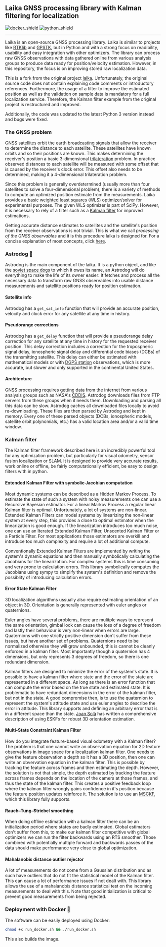 ## Laika GNSS processing library with Kalman filtering for localization


![docker_shield](https://img.shields.io/badge/Docker-19.03.8-blue)
![python_shield](https://img.shields.io/badge/Python-3.8.2-yellow)


---


Laika is an open-source GNSS processing library.
Laika is similar to projects like [RTKlib](https://github.com/tomojitakasu/RTKLIB) and [GPSTK](https://github.com/SGL-UT/GPSTk),
but in Python and with a strong focus on readibility, usability and easy integration with other optimizers.
The library can process raw GNSS observations with data gathered online from various analysis groups to produce data ready for position/velocity estimation.
However, in this repository, the focus is on improving stored raw localization data.

This is a fork from the original project [laika](https://github.com/commaai/laika).
Unfortunately, the original source code does not contain explaining code comments or introductory references.
Furthermore, the usage of a filter to improve the estimated position as well as the validation on sample data is mandatory for a full localization service.
Therefore, the Kalman filter example from the original project is restructured and improved.

Additionally, the code was updated to the latest Python 3 version instead and bugs were fixed.

### The GNSS problem
GNSS satellites orbit the earth broadcasting signals that allow the receiver to determine the distance to each satellite.
These satellites have known orbits and so their positions are known.
This makes determining the receiver's position a basic 3-dimensional [trilateration](https://en.wikipedia.org/wiki/Trilateration) problem.
In practice observed distances to each satellite will be measured with some offset that is caused by the receiver's clock error.
This offset also needs to be determined, making it a 4-dimensional trilateration problem.

Since this problem is generally overdetermined (usually more than four satellites to solve a four-dimensional problem),
there is a variety of methods to compute an optimized position estimate from the measurements.
Laika provides a basic [weighted least squares](https://en.wikipedia.org/wiki/Weighted_least_squares) (WLS) optimizer/solver for experimental purposes.
The given WLS optimizer is part of SciPy.
However, it is necessary to rely of a filter such as a [Kalman filter](https://en.wikipedia.org/wiki/Kalman_filter) for improved estimations.

Getting accurate distance estimates to satellites and the satellite's position from the receiver observations is not trivial.
This is what we call _processing of the GNSS observables_ and it is this procedure laika is designed for.
For a concise explanation of most concepts, click [here](https://gssc.esa.int/navipedia/index.php/Main_Page).

### Astrodog :dog:
Astrodog is the main component of the laika.
It is a python object, and like the [soviet space dogs](https://en.wikipedia.org/wiki/Soviet_space_dogs) to which it owes its name,
an Astrodog will do everything to make the life of its owner easier:
It fetches and process all the necessary data to transform raw GNSS observables into usable distance measurements and satellite positions ready for position estimation.

#### Satellite info
Astrodog has a `get_sat_info` function that will provide an accurate position, velocity and clock error for any satellite at any time in history. 

#### Pseudorange corrections
Astrodog has a `get_delay` function that will provide a pseudorange delay correction for any satellite at any time in history for the requested receiver position.
This delay correction includes a correction for the tropospheric signal delay, ionospheric signal delay and differential code biases (DCBs) of the transmitting satellite.
This delay can either be estimated with mathematical models or with [DGPS station](https://www.ngs.noaa.gov/CORS/) observations,
which is more accurate, but slower and only supported in the continental United States.

#### Architecture
GNSS processing requires getting data from the internet from various analysis groups
such as NASA's [CDDIS](https://cddis.nasa.gov/Data_and_Derived_Products/GNSS/GNSS_data_and_product_archive.html).
Astrodog downloads files from FTP servers from these groups when it needs them. Downloading and parsing all this data can be slow.
Astrodog caches all downloaded files locally to avoid re-downloading.
These files are then parsed by Astrodog and kept in memory.
Every one of these parsed objects (DCBs, ionospheric models, satellite orbit polynomials, etc.) has a valid location area and/or a valid time window. 

### Kalman filter
The Kalman filter framework described here is an incredibly powerful tool for any optimization problem,
but particularly for visual odometry, sensor fusion localization or SLAM. It is designed to provide very
accurate results, work online or offline, be fairly computationally efficient, be easy to design filters with in
python.

#### Extended Kalman Filter with symbolic Jacobian computation
Most dynamic systems can be described as a Hidden Markov Process. To estimate the state of such a system with noisy
measurements one can use a Recursive Bayesian estimator. For a linear Markov Process a regular linear Kalman filter is optimal.
Unfortunately, a lot of systems are non-linear. Extended Kalman Filters can model systems by linearizing the non-linear
system at every step, this provides a close to optimal estimator when the linearization is good enough. If the linearization
introduces too much noise, one can use an Iterated Extended Kalman Filter, Unscented Kalman Filter or a Particle Filter. For
most applications those estimators are overkill and introduce too much complexity and require a lot of additional compute.

Conventionally Extended Kalman Filters are implemented by writing the system's dynamic equations and then manually symbolically 
calculating the Jacobians for the linearization. For complex systems this is time consuming and very prone to calculation errors.
This library symbolically computes the Jacobians using sympy to simplify the system's definition and remove the possiblity of introducing calculation errors.

#### Error State Kalman Filter
3D localization algorithms ussually also require estimating orientation of an object in 3D. Orientation is generally represented
with euler angles or quaternions. 

Euler angles have several problems, there are mulitple ways to represent the same orientation,
gimbal lock can cause the loss of a degree of freedom and lastly their behaviour is very non-linear when errors are large. 
Quaternions with one strictly positive dimension don't suffer from these issues, but have another set of problems.
Quaternions need to be normalized otherwise they will grow unbounded, this is cannot be cleanly enforced in a kalman filter.
Most importantly though a quaternion has 4 dimensions, but only represents 3 degrees of freedom, so there is one redundant dimension.

Kalman filters are designed to minimize the error of the system's state.
It is possible to have a kalman filter where state and the error of the state are represented in a different space.
As long as there is an error function that can compute the error based on the true state and estimated state.
It is problematic to have redundant dimensions in the error of the kalman filter, but not in the state.
A good compromise then, is to use the quaternion to represent the system's attitude state and use euler angles to describe the error in attitude.
This library supports and defining an arbitrary error that is in  a different space than the state.
[Joan Solà](https://arxiv.org/abs/1711.02508) has written a comprehensive description of using ESKFs for robust 3D orientation estimation.

#### Multi-State Constraint Kalman Filter
How do you integrate feature-based visual odometry with a Kalman filter?
The problem is that one cannot write an observation equation for 2D feature observations in image space for a localization kalman filter.
One needs to give the feature observation a depth so it has a 3D position, then one can write an obvervation equation in the kalman filter.
This is possible by tracking the feature across frames and then estimating the depth.
However, the solution is not that simple, the depth estimated by tracking the feature across frames depends on the location of the camera at those frames,
and thus the state of the kalman filter.
This creates a positive feedback loop where the kalman filter wrongly gains confidence in it's position because the feature position updates reinforce it.
The solution is to use an [MSCKF](http://citeseerx.ist.psu.edu/viewdoc/download?doi=10.1.1.437.1085&rep=rep1&type=pdf),
which this library fully supports.

#### Rauch–Tung–Striebel smoothing
When doing offline estimation with a kalman filter there can be an initialization period where states are badly estimated. 
Global estimators don't suffer from this, to make our kalman filter competitive with global optimizers we can run the filter
backwards using an RTS smoother. Those combined with potentially multiple forward and backwards passes of the data should make
performance very close to global optimization.

#### Mahalanobis distance outlier rejector
A lot of measurements do not come from a Gaussian distribution and as such have outliers that do not fit the statistical model
of the Kalman filter. This can cause a lot of performance issues if not dealt with. This library allows the use of a mahalanobis
distance statistical test on the incoming measurements to deal with this. Note that good initialization is critical to prevent
good measurements from being rejected.

### Deployment with Docker :whale:
The software can be easily deployed using Docker:
```bash
chmod +x run_docker.sh && ./run_docker.sh
```
This also builds the image.
